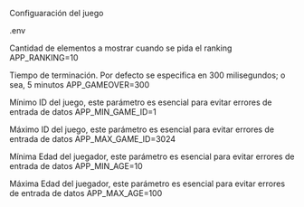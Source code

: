 Configuaración del juego

.env

Cantidad de elementos a mostrar cuando se pida el ranking
APP_RANKING=10

Tiempo de terminación. Por defecto se especifica en 300 milisegundos; o sea, 5 minutos
APP_GAMEOVER=300

Mínimo ID del juego, este parámetro es esencial para evitar errores de entrada de datos
APP_MIN_GAME_ID=1

Máximo ID del juego, este parámetro es esencial para evitar errores de entrada de datos
APP_MAX_GAME_ID=3024

Mínima Edad del juegador, este parámetro es esencial para evitar errores de entrada de datos
APP_MIN_AGE=10

Máxima Edad del juegador, este parámetro es esencial para evitar errores de entrada de datos
APP_MAX_AGE=100

